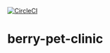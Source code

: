 [![CircleCI](https://dl.circleci.com/status-badge/img/gh/kent-berry/berry-pet-clinic/tree/main.svg?style=svg)](https://dl.circleci.com/status-badge/redirect/gh/kent-berry/berry-pet-clinic/tree/main)

# berry-pet-clinic
